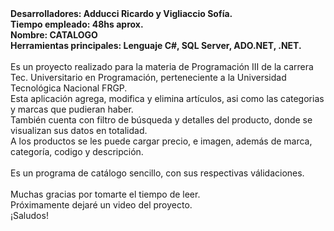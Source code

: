 <b>
Desarrolladores: Adducci Ricardo y Vigliaccio Sofía.<br>
Tiempo empleado: 48hs aprox.<br>
Nombre: CATALOGO<br>
Herramientas principales: Lenguaje C#, SQL Server, ADO.NET, .NET.
</b>
<br><br>
Es un proyecto realizado para la materia de Programación III de la carrera Tec. Universitario en Programación,
perteneciente a la Universidad Tecnológica Nacional FRGP.<br>
Esta aplicación agrega, modifica y elimina artículos, asi como las categorias y marcas que pudieran haber. <br>
También cuenta con filtro de búsqueda y detalles del producto, donde se visualizan sus datos en totalidad. <br>
A los productos se les puede cargar precio, e imagen, además de marca, categoría, codigo y descripción. <br><br>
Es un programa de catálogo sencillo, con sus respectivas válidaciones.
<br><br> Muchas gracias por tomarte el tiempo de leer.<br>Próximamente dejaré un video del proyecto.<br> ¡Saludos!

